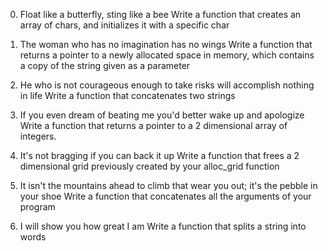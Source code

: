 0. Float like a butterfly, sting like a bee
	Write a function that creates an array of chars, and initializes it with a specific char

1. The woman who has no imagination has no wings
	Write a function that returns a pointer to a newly allocated space in memory, which contains a copy of the string given as a parameter

2. He who is not courageous enough to take risks will accomplish nothing in life
	Write a function that concatenates two strings

3. If you even dream of beating me you'd better wake up and apologize
	Write a function that returns a pointer to a 2 dimensional array of integers.

4. It's not bragging if you can back it up
	Write a function that frees a 2 dimensional grid previously created by your alloc_grid function

5. It isn't the mountains ahead to climb that wear you out; it's the pebble in your shoe
	Write a function that concatenates all the arguments of your program

6. I will show you how great I am
	Write a function that splits a string into words

